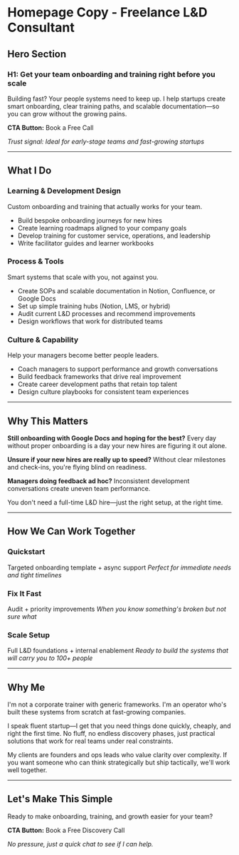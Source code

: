 # Homepage Copy - Freelance L&D Consultant

## Hero Section

### H1: Get your team onboarding and training right before you scale

Building fast? Your people systems need to keep up. I help startups create smart onboarding, clear training paths, and scalable documentation—so you can grow without the growing pains.

**CTA Button:** Book a Free Call

*Trust signal: Ideal for early-stage teams and fast-growing startups*

---

## What I Do

### Learning & Development Design
Custom onboarding and training that actually works for your team.

- Build bespoke onboarding journeys for new hires
- Create learning roadmaps aligned to your company goals
- Develop training for customer service, operations, and leadership
- Write facilitator guides and learner workbooks

### Process & Tools
Smart systems that scale with you, not against you.

- Create SOPs and scalable documentation in Notion, Confluence, or Google Docs
- Set up simple training hubs (Notion, LMS, or hybrid)
- Audit current L&D processes and recommend improvements
- Design workflows that work for distributed teams

### Culture & Capability
Help your managers become better people leaders.

- Coach managers to support performance and growth conversations
- Build feedback frameworks that drive real improvement
- Create career development paths that retain top talent
- Design culture playbooks for consistent team experiences

---

## Why This Matters

**Still onboarding with Google Docs and hoping for the best?**
Every day without proper onboarding is a day your new hires are figuring it out alone.

**Unsure if your new hires are really up to speed?**
Without clear milestones and check-ins, you're flying blind on readiness.

**Managers doing feedback ad hoc?**
Inconsistent development conversations create uneven team performance.

You don't need a full-time L&D hire—just the right setup, at the right time.

---

## How We Can Work Together

### Quickstart
Targeted onboarding template + async support
*Perfect for immediate needs and tight timelines*

### Fix It Fast
Audit + priority improvements
*When you know something's broken but not sure what*

### Scale Setup
Full L&D foundations + internal enablement
*Ready to build the systems that will carry you to 100+ people*

---

## Why Me

I'm not a corporate trainer with generic frameworks. I'm an operator who's built these systems from scratch at fast-growing companies.

I speak fluent startup—I get that you need things done quickly, cheaply, and right the first time. No fluff, no endless discovery phases, just practical solutions that work for real teams under real constraints.

My clients are founders and ops leads who value clarity over complexity. If you want someone who can think strategically but ship tactically, we'll work well together.

---

## Let's Make This Simple

Ready to make onboarding, training, and growth easier for your team?

**CTA Button:** Book a Free Discovery Call

*No pressure, just a quick chat to see if I can help.*